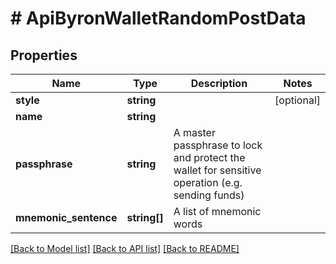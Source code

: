 # # ApiByronWalletRandomPostData

## Properties

Name | Type | Description | Notes
------------ | ------------- | ------------- | -------------
**style** | **string** |  | [optional] 
**name** | **string** |  | 
**passphrase** | **string** | A master passphrase to lock and protect the wallet for sensitive operation (e.g. sending funds) | 
**mnemonic_sentence** | **string[]** | A list of mnemonic words | 

[[Back to Model list]](../../README.md#documentation-for-models) [[Back to API list]](../../README.md#documentation-for-api-endpoints) [[Back to README]](../../README.md)


